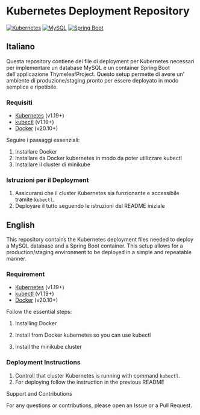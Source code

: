 # Kubernetes Deployment Repository

[![Kubernetes](https://img.shields.io/badge/Kubernetes-Deployment-blue?logo=kubernetes)](https://kubernetes.io/)
[![MySQL](https://img.shields.io/badge/MySQL-Database-orange?logo=mysql)](https://www.mysql.com/)
[![Spring Boot](https://img.shields.io/badge/Spring_Boot-Container-green?logo=spring)](https://spring.io/projects/spring-boot)


## Italiano

Questa repository contiene dei file di deployment per Kubernetes necessari per implementare un database MySQL e un container Spring Boot dell'applicazione ThymeleafProject. Questo setup permette di avere un' ambiente di produzione/staging pronto per essere deployato in modo semplice e ripetibile.

### Requisiti

- [Kubernetes](https://kubernetes.io/) (v1.19+)
- [kubectl](https://kubernetes.io/docs/tasks/tools/install-kubectl/) (v1.19+)
- [Docker](https://www.docker.com/) (v20.10+)

Seguire i passaggi essenziali:
1. Installare Docker
2. Installare da Docker kubernetes in modo da poter utilizzare kubectl
3. Installare il cluster di minikube


### Istruzioni per il Deployment

1. Assicurarsi che il cluster Kubernetes sia funzionante e accessibile tramite `kubectl`.
2. Deployare il tutto seguendo le istruzioni del README iniziale

## English

This repository contains the Kubernetes deployment files needed to deploy a MySQL database and a Spring Boot container. This setup allows for a production/staging environment to be deployed in a simple and repeatable manner.


### Requirement

- [Kubernetes](https://kubernetes.io/) (v1.19+)
- [kubectl](https://kubernetes.io/docs/tasks/tools/install-kubectl/) (v1.19+)
- [Docker](https://www.docker.com/) (v20.10+)

Follow the essential steps:

1. Installing Docker

2. Install from Docker kubernetes so you can use kubectl

3. Install the minikube cluster

### Deployment Instructions

1. Controll that cluster Kubernetes is running with command `kubectl`.
2. For deploying follow the instruction in the previous README


Support and Contributions

For any questions or contributions, please open an Issue or a Pull Request.
